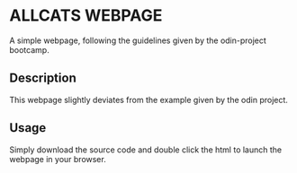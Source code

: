 # ALLCATS WEBPAGE

A simple webpage, following the guidelines given by the odin-project bootcamp.

## Description

This webpage slightly deviates from the example given by the odin project. 

## Usage

Simply download the source code and double click the html to launch the webpage in your browser.
